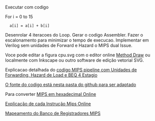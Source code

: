 Executar com codigo

For i = 0 to 15

      a[i] = a[i] + b[i]

Desenrolar 4 iteracoes do Loop. Gerar o codigo Assembler. Fazer o escalonamento para minimizar o tempo de execucao. Implementar em Verilog sem unidades de Forward e Hazard o MIPS dual Issue.

Voce pode editar a figura cpu.svg com o editor online <a href="https://editor.method.ac/">Method Draw</a>
ou localmente com Inkscape ou outro software de edição vetorial SVG. 

Explicacao detalhada do <a href="https://docs.google.com/presentation/d/e/2PACX-1vTl4fxlJFZXNVaToEmzhHt1Svg1sREU4JHDny7Wepr2bVTlaYBXCy-6LSoPnJ9XyDiuTcDxk25-rXFO/pub?start=false&loop=false&delayms=3000&slide=id.p">codigo MIPS pipeline com Unidades de Forwarding, Hazard de Load e BEQ 4 Estagio</a>

<a href="https://github.com/cacauvicosa/mips/tree/master/pipeline/mipsForwHazaBeq4">O fonte do codigo está nesta pasta do github para ser adaptado
</a> 

Para converter <a href="http://www.kurtm.net/mipsasm/index.cgi">MIPS em hexadecimal Online</a> 

<a href="http://www.mrc.uidaho.edu/mrc/people/jff/digital/MIPSir.html">Explicação de cada Instrução Mips Online </a>

<a href="http://www.cs.uwm.edu/classes/cs315/Bacon/Lecture/HTML/ch05s03.html">Mapeamento do Banco de Registradores MIPS</a> 
